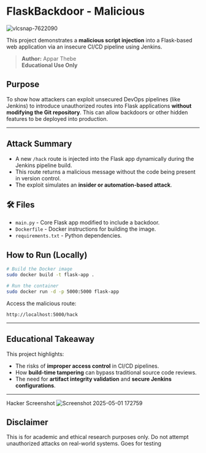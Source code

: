 # FlaskBackdoor - Malicious
![vlcsnap-7622090](https://github.com/user-attachments/assets/496ec9cd-1302-45e2-93d7-8483f59f6f94)

This project demonstrates a **malicious script injection** into a Flask-based web application via an insecure CI/CD pipeline using Jenkins.

> **Author:** Appar Thebe  
> **Educational Use Only**

## Purpose

To show how attackers can exploit unsecured DevOps pipelines (like Jenkins) to introduce unauthorized routes into Flask applications **without modifying the Git repository**. This can allow backdoors or other hidden features to be deployed into production.

---

##  Attack Summary

- A new `/hack` route is injected into the Flask app dynamically during the Jenkins pipeline build.
- This route returns a malicious message without the code being present in version control.
- The exploit simulates an **insider or automation-based attack**.

## 🛠️ Files

- `main.py` - Core Flask app modified to include a backdoor.
- `Dockerfile` - Docker instructions for building the image.
- `requirements.txt` - Python dependencies.

## How to Run (Locally)

```bash
# Build the Docker image
sudo docker build -t flask-app .

# Run the container
sudo docker run -d -p 5000:5000 flask-app
```

Access the malicious route:
```
http://localhost:5000/hack
```

---

##  Educational Takeaway

This project highlights:

- The risks of **improper access control** in CI/CD pipelines.
- How **build-time tampering** can bypass traditional source code reviews.
- The need for **artifact integrity validation** and **secure Jenkins configurations**.

---
Hacker Screenshot 
![Screenshot 2025-05-01 172759](https://github.com/user-attachments/assets/66a3d22f-c01f-470b-a9da-f936aae2419a)

## Disclaimer

This is for academic and ethical research purposes only. Do not attempt unauthorized attacks on real-world systems. Goes for testing
